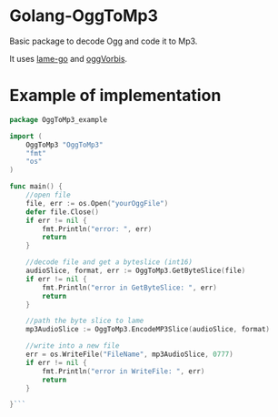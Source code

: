 # Golang-OggToMp3
Basic package to decode Ogg and code it to Mp3.

It uses [lame-go](https://github.com/viert/go-lame) and [oggVorbis](https://github.com/jfreymuth/oggvorbis).

# Example of implementation

```go
package OggToMp3_example

import (
	OggToMp3 "OggToMp3"
	"fmt"
	"os"
)

func main() {
    //open file
	file, err := os.Open("yourOggFile")
	defer file.Close()
	if err != nil {
		fmt.Println("error: ", err)
		return
	}

    //decode file and get a byteslice (int16)
	audioSlice, format, err := OggToMp3.GetByteSlice(file)
	if err != nil {
		fmt.Println("error in GetByteSlice: ", err)
		return
	}

    //path the byte slice to lame
	mp3AudioSlice := OggToMp3.EncodeMP3Slice(audioSlice, format)

    //write into a new file
	err = os.WriteFile("FileName", mp3AudioSlice, 0777)
	if err != nil {
		fmt.Println("error in WriteFile: ", err)
		return
	}

}```

